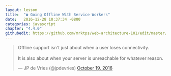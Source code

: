 ```yaml
---
layout: lesson
title:  "☎️ Going Offline With Service Workers"
date:   2016-12-28 10:37:34 -0800
categories: javascript 
chapter: "4.4.0"
githubedit: https://github.com/mrktps/web-architecture-101/edit/master/_unit_4/going-offline-with-service-workers.markdown
---
```


<blockquote class="twitter-tweet" data-lang="en"><p lang="en" dir="ltr">Offline support isn&#39;t just about when a user loses connectivity. <br /><br />It is also about when your server is unreachable for whatever reason.</p>&mdash; JP de Vries (@jpdevries) <a href="https://twitter.com/jpdevries/status/788721361984315393">October 19, 2016</a></blockquote> 

